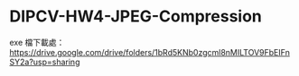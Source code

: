 # DIPCV-HW4-JPEG-Compression
exe 檔下載處：
https://drive.google.com/drive/folders/1bRd5KNb0zgcml8nMILTOV9FbEIFnSY2a?usp=sharing
